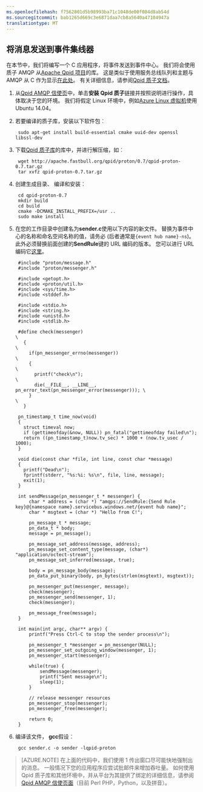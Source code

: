```yaml
---
ms.openlocfilehash: f7562801d5b98993ba71c1048de00f084d8ab54d
ms.sourcegitcommit: bab1265d669c3e6871daa7cb8a5640a47104947a
translationtype: MT
---
```

## 将消息发送到事件集线器
在本节中，我们将编写一个 C 应用程序，将事件发送到事件中心。 我们将会使用质子 AMQP 从[Apache Qpid 项目](http://qpid.apache.org/)的库。 这是类似于使用服务总线队列和主题与 AMQP 从 C 作为显示[在此处](https://code.msdn.microsoft.com/windowsazure/Using-Apache-Qpid-Proton-C-afd76504)。 有关详细信息，请参阅[Qpid 质子文档](http://qpid.apache.org/proton/index.html)。

1. 从[Qpid AMQP 信使页](http://qpid.apache.org/components/messenger/index.html)中，单击**安装 Qpid 质子**链接并按照说明进行操作，具体取决于您的环境。 我们将假定 Linux 环境中，例如[Azure Linux 虚拟机](../articles/virtual-machines/virtual-machines-linux-tutorial.md)使用 Ubuntu 14.04。

2. 若要编译的质子库，安装以下软件包︰

        sudo apt-get install build-essential cmake uuid-dev openssl libssl-dev

3. 下载[Qpid 质子库](http://qpid.apache.org/proton/index.html)的库中，并进行解压缩，如︰

        wget http://apache.fastbull.org/qpid/proton/0.7/qpid-proton-0.7.tar.gz
        tar xvfz qpid-proton-0.7.tar.gz

4. 创建生成目录、 编译和安装︰

        cd qpid-proton-0.7
        mkdir build
        cd build
        cmake -DCMAKE_INSTALL_PREFIX=/usr ..
        sudo make install

5. 在您的工作目录中创建名为**sender.c**使用以下内容的新文件。 替换为事件中心的名称和命名空间名称的值，请务必 (后者通常是`{event hub name}-ns`)。 此外必须替换前面创建的**SendRule**键的 URL 编码的版本。 您可以进行 URL 编码它[这里](http://www.w3schools.com/tags/ref_urlencode.asp)。

        #include "proton/message.h"
        #include "proton/messenger.h"

        #include <getopt.h>
        #include <proton/util.h>
        #include <sys/time.h>
        #include <stddef.h>

        #include <stdio.h>
        #include <string.h>
        #include <unistd.h>
        #include <stdlib.h>

        #define check(messenger)                                                     \
          {                                                                          \
            if(pn_messenger_errno(messenger))                                        \
            {                                                                        \
              printf("check\n");                                                     \
              die(__FILE__, __LINE__, pn_error_text(pn_messenger_error(messenger))); \
            }                                                                        \
          }  

        pn_timestamp_t time_now(void)
        {
          struct timeval now;
          if (gettimeofday(&now, NULL)) pn_fatal("gettimeofday failed\n");
          return ((pn_timestamp_t)now.tv_sec) * 1000 + (now.tv_usec / 1000);
        }  

        void die(const char *file, int line, const char *message)
        {
          printf("Dead\n");
          fprintf(stderr, "%s:%i: %s\n", file, line, message);
          exit(1);
        }

        int sendMessage(pn_messenger_t * messenger) {
            char * address = (char *) "amqps://SendRule:{Send Rule key}@{namespace name}.servicebus.windows.net/{event hub name}";
            char * msgtext = (char *) "Hello from C!";

            pn_message_t * message;
            pn_data_t * body;
            message = pn_message();

            pn_message_set_address(message, address);
            pn_message_set_content_type(message, (char*) "application/octect-stream");
            pn_message_set_inferred(message, true);

            body = pn_message_body(message);
            pn_data_put_binary(body, pn_bytes(strlen(msgtext), msgtext));

            pn_messenger_put(messenger, message);
            check(messenger);
            pn_messenger_send(messenger, 1);
            check(messenger);

            pn_message_free(message);
        }

        int main(int argc, char** argv) {
            printf("Press Ctrl-C to stop the sender process\n");

            pn_messenger_t *messenger = pn_messenger(NULL);
            pn_messenger_set_outgoing_window(messenger, 1);
            pn_messenger_start(messenger);

            while(true) {
                sendMessage(messenger);
                printf("Sent message\n");
                sleep(1);
            }

            // release messenger resources
            pn_messenger_stop(messenger);
            pn_messenger_free(messenger);

            return 0;
        }

6. 编译该文件， **gcc**假设︰

        gcc sender.c -o sender -lqpid-proton

> [AZURE.NOTE] 在上面的代码中，我们使用 1 传出窗口尽可能快地强制出的消息。 一般情况下您的应用程序应尝试批邮件来增加吞吐量。 如何使用 Qpid 质子库和其他环境中，并从平台为其提供了绑定的详细信息，请参阅[Qpid AMQP 信使页面](http://qpid.apache.org/components/messenger/index.html)（目前 Perl PHP，Python，以及拼音）。

